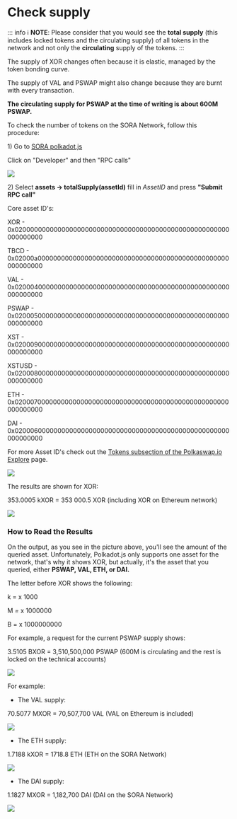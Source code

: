 # Check supply

::: info ℹ
**NOTE**: Please consider that you would see the **total supply** (this includes locked tokens and the circulating supply) of all tokens in the network and not only the **circulating** supply of the tokens.
:::

The supply of XOR changes often because it is elastic, managed by the token bonding curve.

The supply of VAL and PSWAP might also change because they are burnt with every transaction.

**The circulating supply for PSWAP at the time of writing is about 600M PSWAP.**

To check the number of tokens on the SORA Network, follow this procedure:

1\) Go to [SORA polkadot.js](https://polkadot.js.org/apps/?rpc=wss%3A%2F%2Fws.sora2.soramitsu.co.jp#/rpc)&#x20;

Click on "Developer" and then "RPC calls"

![](</.gitbook/assets/Screenshot 2021-04-29 at 12.37.45.png>)

2\) Select  **assets → totalSupply(assetId)** fill in *AssetID* and press **"Submit RPC call"**

Core asset ID's:

XOR - 0x0200000000000000000000000000000000000000000000000000000000000000

TBCD - 0x02000a0000000000000000000000000000000000000000000000000000000000
 
VAL - 0x0200040000000000000000000000000000000000000000000000000000000000

PSWAP - 0x0200050000000000000000000000000000000000000000000000000000000000

XST - 0x0200090000000000000000000000000000000000000000000000000000000000

XSTUSD - 0x0200080000000000000000000000000000000000000000000000000000000000

ETH - 0x0200070000000000000000000000000000000000000000000000000000000000

DAI - 0x0200060000000000000000000000000000000000000000000000000000000000

For more Asset ID's check out the [Tokens subsection of the Polkaswap.io Explore](https://polkaswap.io/#/explore/tokens) page.

![](</.gitbook/assets/Screenshot 2021-04-29 at 13.56.40.png>)

The results are shown for XOR:

353.0005 kXOR = 353 000.5 XOR (including XOR on Ethereum network)

![](</.gitbook/assets/Screenshot 2021-04-29 at 14.00.04.png>)

### How to Read the Results

On the output, as you see in the picture above, you'll see the amount of the queried asset. Unfortunately, Polkadot.js only supports one asset for the network, that's why it shows XOR, but actually, it's the asset that you queried, either **PSWAP, VAL, ETH, or DAI.**

The letter before XOR shows the following:

k =  x 1000&#x20;

M _=_ x 1000000&#x20;

B = x 1000000000

For example, a request for the current PSWAP supply shows:

3.5105 BXOR =  3,510,500,000 PSWAP (600M is circulating and the rest is locked on the technical accounts)&#x20;

![](</.gitbook/assets/Screenshot 2021-04-29 at 14.03.08.png>)

For example:&#x20;

* The VAL supply:

70.5077 MXOR = 70,507,700 VAL (VAL on Ethereum is included)

![](</.gitbook/assets/Screenshot 2021-04-29 at 14.19.54.png>)

* The ETH supply:

1.7188 kXOR = 1718.8 ETH (ETH on the SORA Network)

![](</.gitbook/assets/Screenshot 2021-04-29 at 14.22.34.png>)

* The DAI supply:

1.1827 MXOR = 1,182,700 DAI (DAI on the SORA Network)

![](</.gitbook/assets/Screenshot 2021-04-29 at 14.29.47.png>)

